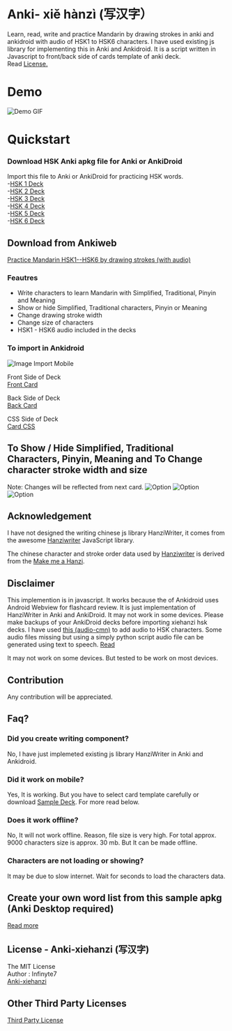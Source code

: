 # Anki- xiě hànzì (写汉字）
Learn, read, write and practice Mandarin by drawing strokes in anki and ankidroid with audio of HSK1 to HSK6 characters. I have used existing js library for implementing this in Anki and Ankidroid. It is a script written in Javascript to front/back side of cards template of anki deck. <br>Read [License.](https://github.com/infinyte7/Anki-xiehanzi/blob/master/License.md)

# Demo 
![Demo GIF](https://github.com/infinyte7/Anki-xiehanzi/blob/master/image/xiehanzi_anki_demo.gif?raw=true)

# Quickstart
### Download HSK Anki apkg file for Anki or AnkiDroid
Import this file to Anki or AnkiDroid for practicing HSK words.
<br>  -[HSK 1 Deck](https://github.com/infinyte7/Anki-xiehanzi/blob/master/xiehanzi%20Anki%20Deck/xiehanzi__HSK1.apkg?raw=true)
<br>  -[HSK 2 Deck](https://github.com/infinyte7/Anki-xiehanzi/blob/master/xiehanzi%20Anki%20Deck/xiehanzi__HSK2.apkg?raw=true)
<br>  -[HSK 3 Deck](https://github.com/infinyte7/Anki-xiehanzi/blob/master/xiehanzi%20Anki%20Deck/xiehanzi__HSK3.apkg?raw=true)
<br>  -[HSK 4 Deck](https://github.com/infinyte7/Anki-xiehanzi/blob/master/xiehanzi%20Anki%20Deck/xiehanzi__HSK4.apkg?raw=true)
<br>  -[HSK 5 Deck](https://github.com/infinyte7/Anki-xiehanzi/blob/master/xiehanzi%20Anki%20Deck/xiehanzi__HSK5.apkg?raw=true)
<br>  -[HSK 6 Deck](https://github.com/infinyte7/Anki-xiehanzi/blob/master/xiehanzi%20Anki%20Deck/xiehanzi__HSK6.apkg?raw=true)

## Download from Ankiweb
[Practice Mandarin HSK1--HSK6 by drawing strokes (with audio)](https://ankiweb.net/shared/info/119943820)

### Feautres
- Write characters to learn Mandarin with Simplified, Traditional, Pinyin and Meaning
- Show or hide Simplified, Traditional characters, Pinyin or Meaning
- Change drawing stroke width 
- Change size of characters
- HSK1 - HSK6 audio included in the decks 


### To import in Ankidroid
![Image Import Mobile](https://raw.githubusercontent.com/infinyte7/Anki-xiehanzi/master/image/Import_in_mobile.png)

Front Side of Deck
<br>[Front Card](https://github.com/infinyte7/Anki-xiehanzi/blob/master/version%201.1/frontcard_1.1.html)

Back Side of Deck
<br>[Back Card](https://github.com/infinyte7/Anki-xiehanzi/blob/master/version%201.1/backcard_1.1.html)

CSS Side of Deck
<br>[Card CSS](https://github.com/infinyte7/Anki-xiehanzi/blob/master/version%201.1/cardCSS_1.1.css)

## To Show / Hide Simplified, Traditional Characters, Pinyin, Meaning and To Change character stroke width and size
Note: Changes will be reflected from next card.
![Option](https://github.com/infinyte7/Anki-xiehanzi/blob/master/image/image1.png?raw=true)
![Option](https://github.com/infinyte7/Anki-xiehanzi/blob/master/image/image2.png?raw=true)
![Option](https://github.com/infinyte7/Anki-xiehanzi/blob/master/image/image3.png?raw=true)

## Acknowledgement
I have not designed the writing chinese js library HanziWriter, it comes from the awesome [Hanziwriter](https://hanziwriter.org) JavaScript library. 

The chinese character and stroke order data used by [Hanziwriter](https://github.com/chanind/hanzi-writer)
is derived from the [ Make me a Hanzi](https://github.com/skishore/makemeahanzi).
 
 
## Disclaimer
 This implemention is in javascript. It works because the of Ankidroid uses Android Webview for flashcard review. It is just
 implementation of HanziWriter in Anki and AnkiDroid. It may not work in some devices. Please make backups of your AnkiDroid decks         before importing xiehanzi hsk decks.
 I have used [this (audio-cmn)](https://github.com/hugolpz/audio-cmn) to add audio to HSK characters. 
 Some audio files missing but using a simply python script audio file can be generated using text to speech. [Read](https://github.com/infinyte7/gtts-textToMp3)

It may not work on some devices. But tested to be work on most devices.

## Contribution
 Any contribution will be appreciated.
 
## Faq?
### Did you create writing component?
 No, I have just implemeted existing js library HanziWriter in Anki and Ankidroid.
 
### Did it work on mobile?
 Yes, It is working. But you have to select card template carefully or download [Sample Deck](https://github.com/infinyte7/Anki-maobi/blob/master/HSK%20Anki%20apkg/Write_Chinese.apkg?raw=true). For more read below.
 
### Does it work offline?
 No, It will not work offline. 
 Reason, file size is very high. For total approx. 9000 characters size is approx. 30 mb.
 But It can be made offline. 
 
### Characters are not loading or showing?
 It may be due to slow internet. Wait for seconds to load the characters data.


## Create your own word list from this sample apkg (Anki Desktop required)
[Read more](https://github.com/infinyte7/Anki-xiehanzi/blob/master/Create%20new%20Deck%20From%20Scratch.md)


## License - Anki-xiehanzi (写汉字)
The MIT License
<br>Author : Infinyte7
<br>[Anki-xiehanzi](https://github.com/infinyte7/Anki-xiehanzi)

## Other Third Party Licenses
[Third Party License](https://github.com/infinyte7/Anki-xiehanzi/blob/master/License.md)
